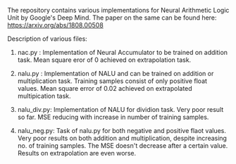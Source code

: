 The repository contains various implementations for Neural Arithmetic Logic Unit by Google's Deep Mind.
The paper on the same can be found here: https://arxiv.org/abs/1808.00508

Description of various files:

1. nac.py : Implementation of Neural Accumulator to be trained on addition task. Mean square eror of 0 achieved on extrapolation task.

2. nalu.py : Implementation of NALU and can be trained on addition or multiplication task. Training samples consist of only positive float values. Mean square error of 0.02 achieved on extrapolated  multipication task.

3. nalu_div.py: Implementation of NALU for dividion task. Very poor result so far. MSE reducing with increase in number of training samples.

4. nalu_neg.py: Task of nalu.py for both negative and positive flaot values. Very poor results on both addition and multiplication, despite increasing no. of training samples. The MSE doesn't decrease after a certain value. Results on extrapolation are even worse.
